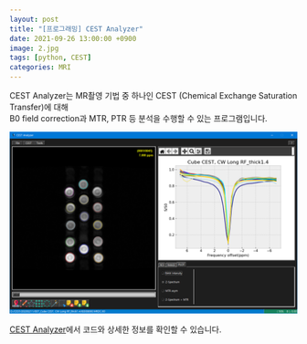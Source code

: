```yaml
---
layout: post
title: "[프로그래밍] CEST Analyzer"
date: 2021-09-26 13:00:00 +0900
image: 2.jpg
tags: [python, CEST]
categories: MRI
---
```

CEST Analyzer는 MR촬영 기법 중 하나인 CEST (Chemical Exchange Saturation Transfer)에 대해  
B0 field correction과 MTR, PTR 등 분석을 수행할 수 있는 프로그램입니다.  


![img](https://raw.githubusercontent.com/kim01414/CEST_Analyzer/main/readme/Screenshot1.png)

[CEST Analyzer][github]에서 코드와 상세한 정보를 확인할 수 있습니다.

[github]: https://github.com/kim01414/CEST_Analyzer
